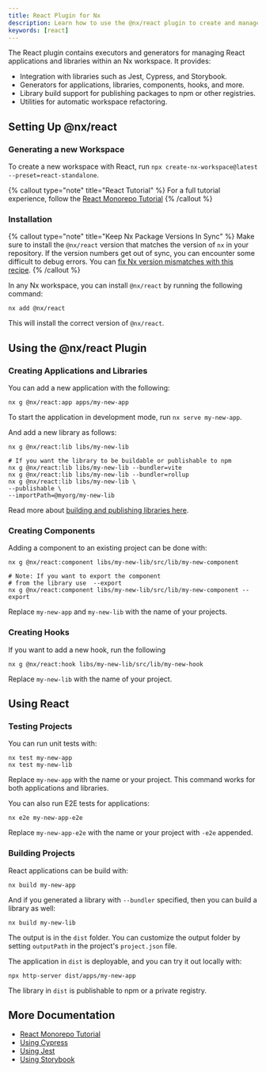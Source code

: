 ```yaml
---
title: React Plugin for Nx
description: Learn how to use the @nx/react plugin to create and manage React applications and libraries in your Nx workspace, including components, hooks, and more.
keywords: [react]
---
```


The React plugin contains executors and generators for managing React applications and libraries within an Nx workspace.
It provides:

- Integration with libraries such as Jest, Cypress, and Storybook.
- Generators for applications, libraries, components, hooks, and more.
- Library build support for publishing packages to npm or other registries.
- Utilities for automatic workspace refactoring.

## Setting Up @nx/react

### Generating a new Workspace

To create a new workspace with React, run `npx create-nx-workspace@latest --preset=react-standalone`.

{% callout type="note" title="React Tutorial" %}
For a full tutorial experience, follow the [React Monorepo Tutorial](/getting-started/tutorials/react-monorepo-tutorial)
{% /callout %}

### Installation

{% callout type="note" title="Keep Nx Package Versions In Sync" %}
Make sure to install the `@nx/react` version that matches the version of `nx` in your repository. If the version numbers get out of sync, you can encounter some difficult to debug errors. You can [fix Nx version mismatches with this recipe](/recipes/tips-n-tricks/keep-nx-versions-in-sync).
{% /callout %}

In any Nx workspace, you can install `@nx/react` by running the following command:

```shell {% skipRescope=true %}
nx add @nx/react
```

This will install the correct version of `@nx/react`.

## Using the @nx/react Plugin

### Creating Applications and Libraries

You can add a new application with the following:

```shell
nx g @nx/react:app apps/my-new-app
```

To start the application in development mode, run `nx serve my-new-app`.

And add a new library as follows:

```shell
nx g @nx/react:lib libs/my-new-lib

# If you want the library to be buildable or publishable to npm
nx g @nx/react:lib libs/my-new-lib --bundler=vite
nx g @nx/react:lib libs/my-new-lib --bundler=rollup
nx g @nx/react:lib libs/my-new-lib \
--publishable \
--importPath=@myorg/my-new-lib
```

Read more about [building and publishing libraries here](/concepts/buildable-and-publishable-libraries).

### Creating Components

Adding a component to an existing project can be done with:

```shell
nx g @nx/react:component libs/my-new-lib/src/lib/my-new-component

# Note: If you want to export the component
# from the library use  --export
nx g @nx/react:component libs/my-new-lib/src/lib/my-new-component --export
```

Replace `my-new-app` and `my-new-lib` with the name of your projects.

### Creating Hooks

If you want to add a new hook, run the following

```shell
nx g @nx/react:hook libs/my-new-lib/src/lib/my-new-hook
```

Replace `my-new-lib` with the name of your project.

## Using React

### Testing Projects

You can run unit tests with:

```shell
nx test my-new-app
nx test my-new-lib
```

Replace `my-new-app` with the name or your project. This command works for both applications and libraries.

You can also run E2E tests for applications:

```shell
nx e2e my-new-app-e2e
```

Replace `my-new-app-e2e` with the name or your project with `-e2e` appended.

### Building Projects

React applications can be build with:

```shell
nx build my-new-app
```

And if you generated a library with `--bundler` specified, then you can build a library as well:

```shell
nx build my-new-lib
```

The output is in the `dist` folder. You can customize the output folder by setting `outputPath` in the
project's `project.json` file.

The application in `dist` is deployable, and you can try it out locally with:

```shell
npx http-server dist/apps/my-new-app
```

The library in `dist` is publishable to npm or a private registry.

## More Documentation

- [React Monorepo Tutorial](/getting-started/tutorials/react-monorepo-tutorial)
- [Using Cypress](/technologies/test-tools/cypress/introduction)
- [Using Jest](/technologies/test-tools/jest/introduction)
- [Using Storybook](/technologies/test-tools/storybook/recipes/overview-react)
